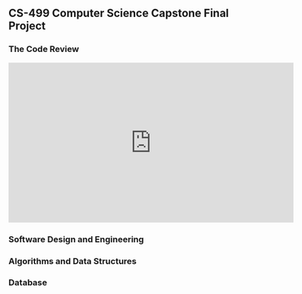 ## CS-499 Computer Science Capstone Final Project

### The Code Review
<iframe width="560" height="315" src="https://www.youtube.com/embed/Aj5iu-LbCfo" frameborder="0" allow="accelerometer; autoplay; encrypted-media; gyroscope; picture-in-picture" allowfullscreen></iframe>

### Software Design and Engineering

### Algorithms and Data Structures

### Database
